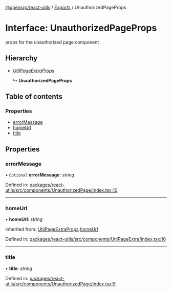 [@opensrp/react-utils](../README.md) / [Exports](../modules.md) / UnauthorizedPageProps

# Interface: UnauthorizedPageProps

props for the unauthorized page component

## Hierarchy

- [_UtilPageExtraProps_](utilpageextraprops.md)

  ↳ **UnauthorizedPageProps**

## Table of contents

### Properties

- [errorMessage](unauthorizedpageprops.md#errormessage)
- [homeUrl](unauthorizedpageprops.md#homeurl)
- [title](unauthorizedpageprops.md#title)

## Properties

### errorMessage

• `Optional` **errorMessage**: _string_

Defined in: [packages/react-utils/src/components/UnauthorizedPage/index.tsx:10](https://github.com/OpenSRP/web/blob/c835e97a/packages/react-utils/src/components/UnauthorizedPage/index.tsx#L10)

---

### homeUrl

• **homeUrl**: _string_

Inherited from: [UtilPageExtraProps](utilpageextraprops.md).[homeUrl](utilpageextraprops.md#homeurl)

Defined in: [packages/react-utils/src/components/UtilPageExtra/index.tsx:10](https://github.com/OpenSRP/web/blob/c835e97a/packages/react-utils/src/components/UtilPageExtra/index.tsx#L10)

---

### title

• **title**: _string_

Defined in: [packages/react-utils/src/components/UnauthorizedPage/index.tsx:9](https://github.com/OpenSRP/web/blob/c835e97a/packages/react-utils/src/components/UnauthorizedPage/index.tsx#L9)
